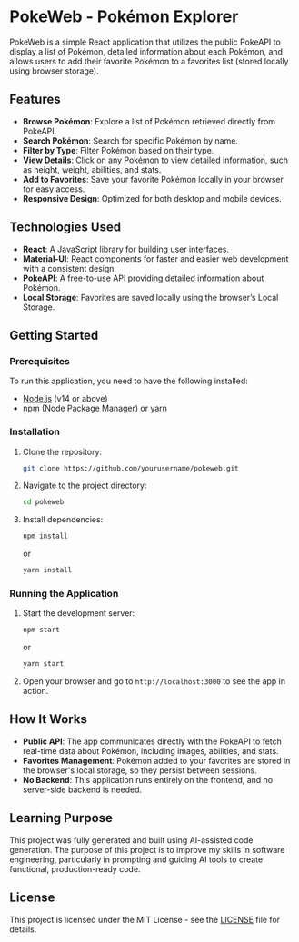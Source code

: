 # PokeWeb - Pokémon Explorer

PokeWeb is a simple React application that utilizes the public PokeAPI to display a list of Pokémon, detailed information about each Pokémon, and allows users to add their favorite Pokémon to a favorites list (stored locally using browser storage).

## Features

- **Browse Pokémon**: Explore a list of Pokémon retrieved directly from PokeAPI.
- **Search Pokémon**: Search for specific Pokémon by name.
- **Filter by Type**: Filter Pokémon based on their type.
- **View Details**: Click on any Pokémon to view detailed information, such as height, weight, abilities, and stats.
- **Add to Favorites**: Save your favorite Pokémon locally in your browser for easy access.
- **Responsive Design**: Optimized for both desktop and mobile devices.

## Technologies Used

- **React**: A JavaScript library for building user interfaces.
- **Material-UI**: React components for faster and easier web development with a consistent design.
- **PokeAPI**: A free-to-use API providing detailed information about Pokémon.
- **Local Storage**: Favorites are saved locally using the browser’s Local Storage.

## Getting Started

### Prerequisites

To run this application, you need to have the following installed:

- [Node.js](https://nodejs.org/) (v14 or above)
- [npm](https://www.npmjs.com/) (Node Package Manager) or [yarn](https://yarnpkg.com/)

### Installation

1. Clone the repository:

    ```bash
    git clone https://github.com/yourusername/pokeweb.git
    ```

2. Navigate to the project directory:

    ```bash
    cd pokeweb
    ```

3. Install dependencies:

    ```bash
    npm install
    ```

    or

    ```bash
    yarn install
    ```

### Running the Application

1. Start the development server:

    ```bash
    npm start
    ```

    or

    ```bash
    yarn start
    ```

2. Open your browser and go to `http://localhost:3000` to see the app in action.

## How It Works

- **Public API**: The app communicates directly with the PokeAPI to fetch real-time data about Pokémon, including images, abilities, and stats.
- **Favorites Management**: Pokémon added to your favorites are stored in the browser's local storage, so they persist between sessions.
- **No Backend**: This application runs entirely on the frontend, and no server-side backend is needed.

## Learning Purpose

This project was fully generated and built using AI-assisted code generation. The purpose of this project is to improve my skills in software engineering, particularly in prompting and guiding AI tools to create functional, production-ready code.

## License

This project is licensed under the MIT License - see the [LICENSE](LICENSE) file for details.
